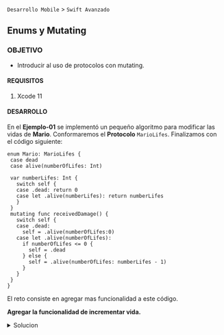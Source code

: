 
`Desarrollo Mobile` > `Swift Avanzado`

## Enums y Mutating

### OBJETIVO

-  Introducir al uso de protocolos con mutating.

#### REQUISITOS

1. Xcode 11

#### DESARROLLO

En el **Ejemplo-01** se implementó un pequeño algoritmo para modificar las vidas de **Mario**. Conformaremos el **Protocolo** `MarioLifes`.
Finalizamos con el código siguiente:

 ```
 enum Mario: MarioLifes {
  case dead
  case alive(numberOfLifes: Int)
  
  var numberLifes: Int {
    switch self {
    case .dead: return 0
    case let .alive(numberLifes): return numberLifes
    }
  } 
  mutating func receivedDamage() {
    switch self {
    case .dead:
      self = .alive(numberOfLifes:0)
    case let .alive(numberOfLifes):
      if numberOfLifes <= 0 {
        self = .dead
      } else {
        self = .alive(numberOfLifes: numberLifes - 1)
      }
    }
  }
}
```

El reto consiste en agregar mas funcionalidad a este código.

**Agregar la funcionalidad de incrementar vida.**

<details>
	<summary>Solucion</summary>
	<p> Crearemos una función de tipo mutating directamente en el extension de MarioLifes</p>
	<p></p>
</details> 


